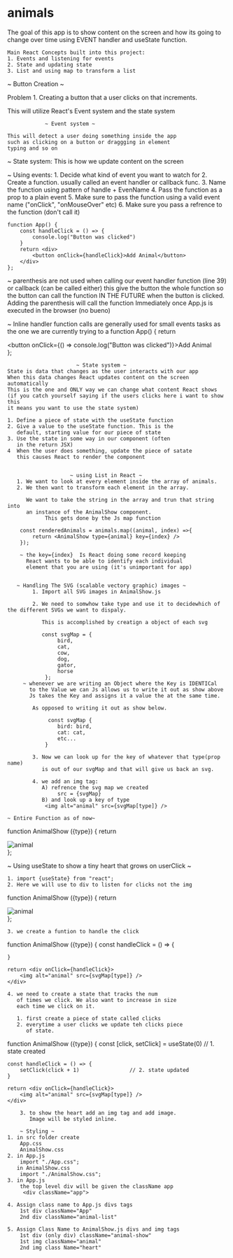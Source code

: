 # animals

The goal of this app is to show content on the screen
and how its going to change over time using EVENT handler
and useState function. 

    Main React Concepts built into this project:
    1. Events and listening for events
    2. State and updating state
    3. List and using map to transform a list

~ Button Creation ~

Problem 1.
Creating a button that a user clicks on 
that increments.

This will utilize React's Event system and the state system

                ~ Event system ~ 

    This will detect a user doing something inside the app
    such as clicking on a button or draggging in element 
    typing and so on

~ State system:
    This is how we update content on the screen

 ~ Using events:
    1. Decide what kind of event you want to watch for
    2. Create a function. 
        usually called an event handler or callback func.
    3. Name the function using pattern of handle + EvenName
    4. Pass the function as a prop to a plain event
    5. Make sure to pass the function using a valid
        event name ("onClick", "onMouseOver" etc)
    6. Make sure you pass a refrence to the function
        (don't call it)

    function App() {
        const handleClick = () => {
            console.log("Button was clicked")
        }
        return <div>
            <button onClick={handleClick}>Add Animal</button>
        </div>
    };
    
  ~ parenthesis are not used when calling our event handler 
    function (line 39) or callback (can be called either) this give the button the whole function so the button can call the function IN THE FUTURE when the button is clicked. Adding the 
    parenthesis will call the function Immediately once App.js is
    executed in the browser (no bueno)

 ~ Inline handler function calls are generally used for small events 
   tasks as the one we are currently trying to a
       function App() {
        return <div>
            <button onClick={() => console.log("Button was clicked")}>Add Animal</button>
        </div>
    };

                          ~ State system ~
    State is data that changes as the user interacts with our app
    When this data changes React updates content on the screen automatically
    This is the one and ONLY way we can change what content React shows
    (if you catch yourself saying if the users clicks here i want to show this
    it means you want to use the state system)

    1. Define a piece of state with the useState function
    2. Give a value to the useState function. This is the
       default, starting value for our piece of state
    3. Use the state in some way in our component (often
       in the return JSX)
    4  When the user does something, update the piece of satate
       this causes React to render the component


                        ~ using List in React ~
       1. We want to look at every element inside the array of animals.
       2. We then want to transform each element in the array. 

          We want to take the string in the array and trun that string into 
          an instance of the AnimalShow component. 
                This gets done by the Js map function
            
        const renderedAnimals = animals.map((animal, index) =>{
            return <AnimalShow type={animal} key={index} />
        });

        ~ the key={index}  Is React doing some record keeping
          React wants to be able to identify each individual 
          element that you are using (it's unimportant for app)

        
       ~ Handling The SVG (scalable vectory graphic) images ~
            1. Import all SVG images in AnimalShow.js
            
            2. We need to somwhow take type and use it to decidewhich of the different SVGs we want to dispaly.  

               This is accomplished by creatign a object of each svg

               const svgMap = {
                    bird,
                    cat,
                    cow,
                    dog,
                    gator,
                    horse
                };
         ~ whenever we are writing an Object where the Key is IDENTICal
           to the Value we can Js allows us to write it out as show above
           Js takes the Key and assigns it a value the at the same time.
            
            As opposed to writing it out as show below. 

                 const svgMap { 
                    bird: bird,
                    cat: cat,
                    etc...
                }

            3. Now we can look up for the key of whatever that type(prop name)
               is out of our svgMap and that will give us back an svg.

            4. we add an img tag:
               A) refrence the svg map we created
                    src = {svgMap}
               B) and look up a key of type
                <img alt="animal" src={svgMap[type]} />
          
    ~ Entire Function as of now~
            
function AnimalShow ({type}) {
    return <div>
        <img alt="animal" src={svgMap[type]} />
    </div>
};


~ Using useState to show a tiny heart that grows on userClick ~

    1. import {useState} from "react";
    2. Here we will use to div to listen for clicks not the img
    
function AnimalShow ({type}) {
    return <div onClick={handleClick}>
        <img alt="animal" src={svgMap[type]} />
    </div>
};

    3. we create a funtion to handle the click

function AnimalShow ({type}) {
    const handleClick = () => {

    }

    return <div onClick={handleClick}>
        <img alt="animal" src={svgMap[type]} />
    </div>

    4. we need to create a state that tracks the num
       of times we click. We also want to increase in size
       each time we click on it.

       1. first create a piece of state called clicks
       2. everytime a user clicks we update teh clicks piece 
          of state.

function AnimalShow ({type}) {
    const [click, setClick] = useState(0)  // 1. state created 

    const handleClick = () => {           
        setClick(click + 1)                // 2. state updated
    }

    return <div onClick={handleClick}>
        <img alt="animal" src={svgMap[type]} />
    </div>

        3. to show the heart add an img tag and add image.
           Image will be styled inline. 

        ~ Styling ~
    1. in src folder create 
        App.css
        AnimalShow.css
    2. in App.js 
        import "./App.css";
       in AnimalShow.css
        import "./AnimalShow.css";   
    3. in App.js
        the top level div will be given the className app
         <div className="app"> 
    
    4. Assign class name to App.js divs tags
        1st div className="App"
        2nd div className="animal-list"

    5. Assign Class Name to AnimalShow.js divs and img tags
        1st div (only div) className="animal-show"
        1st img className="animal"
        2nd img class Name="heart"




